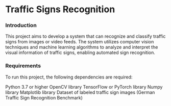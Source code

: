 # Traffic Signs Recognition 
### Introduction
This project aims to develop a system that can recognize and classify traffic signs from images or video feeds. The system utilizes computer vision techniques and machine learning algorithms to analyze and interpret the visual information of traffic signs, enabling automated sign recognition.

### Requirements
To run this project, the following dependencies are required:

Python 3.7 or higher
OpenCV library
TensorFlow or PyTorch library
Numpy library
Matplotlib library
Dataset of labeled traffic sign images (German Traffic Sign Recognition Benchmark)
